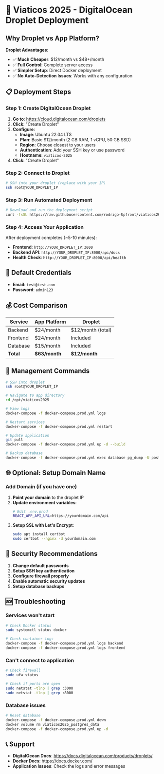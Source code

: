 # 🚀 Viaticos 2025 - DigitalOcean Droplet Deployment

## Why Droplet vs App Platform?

**Droplet Advantages:**
- ✅ **Much Cheaper**: $12/month vs $48+/month
- ✅ **Full Control**: Complete server access
- ✅ **Simpler Setup**: Direct Docker deployment
- ✅ **No Auto-Detection Issues**: Works with any configuration

## 📋 Deployment Steps

### Step 1: Create DigitalOcean Droplet

1. **Go to**: https://cloud.digitalocean.com/droplets
2. **Click**: "Create Droplet"
3. **Configure**:
   - **Image**: Ubuntu 22.04 LTS
   - **Plan**: Basic $12/month (2 GB RAM, 1 vCPU, 50 GB SSD)
   - **Region**: Choose closest to your users
   - **Authentication**: Add your SSH key or use password
   - **Hostname**: `viaticos-2025`
4. **Click**: "Create Droplet"

### Step 2: Connect to Droplet

```bash
# SSH into your droplet (replace with your IP)
ssh root@YOUR_DROPLET_IP
```

### Step 3: Run Automated Deployment

```bash
# Download and run the deployment script
curl -fsSL https://raw.githubusercontent.com/rodrigo-Upfront/viaticos2025/main/deploy-droplet.sh | bash
```

### Step 4: Access Your Application

After deployment completes (~5-10 minutes):

- **Frontend**: `http://YOUR_DROPLET_IP:3000`
- **Backend API**: `http://YOUR_DROPLET_IP:8000/api/docs`
- **Health Check**: `http://YOUR_DROPLET_IP:8000/api/health`

## 🔑 Default Credentials

- **Email**: `test@test.com`
- **Password**: `admin123`

## 💰 Cost Comparison

| Service | App Platform | Droplet |
|---------|-------------|---------|
| Backend | $24/month | $12/month (total) |
| Frontend | $24/month | Included |
| Database | $15/month | Included |
| **Total** | **$63/month** | **$12/month** |

## 🔧 Management Commands

```bash
# SSH into droplet
ssh root@YOUR_DROPLET_IP

# Navigate to app directory
cd /opt/viaticos2025

# View logs
docker-compose -f docker-compose.prod.yml logs

# Restart services
docker-compose -f docker-compose.prod.yml restart

# Update application
git pull
docker-compose -f docker-compose.prod.yml up -d --build

# Backup database
docker-compose -f docker-compose.prod.yml exec database pg_dump -U postgres viaticos > backup.sql
```

## 🌐 Optional: Setup Domain Name

### Add Domain (if you have one)

1. **Point your domain** to the droplet IP
2. **Update environment variables**:
   ```bash
   # Edit .env.prod
   REACT_APP_API_URL=https://yourdomain.com/api
   ```
3. **Setup SSL with Let's Encrypt**:
   ```bash
   sudo apt install certbot
   sudo certbot --nginx -d yourdomain.com
   ```

## 🔐 Security Recommendations

1. **Change default passwords**
2. **Setup SSH key authentication**
3. **Configure firewall properly**
4. **Enable automatic security updates**
5. **Setup database backups**

## 🆘 Troubleshooting

### Services won't start
```bash
# Check Docker status
sudo systemctl status docker

# Check container logs
docker-compose -f docker-compose.prod.yml logs backend
docker-compose -f docker-compose.prod.yml logs frontend
```

### Can't connect to application
```bash
# Check firewall
sudo ufw status

# Check if ports are open
sudo netstat -tlnp | grep :3000
sudo netstat -tlnp | grep :8000
```

### Database issues
```bash
# Reset database
docker-compose -f docker-compose.prod.yml down
docker volume rm viaticos2025_postgres_data
docker-compose -f docker-compose.prod.yml up -d
```

## 📞 Support

- **DigitalOcean Docs**: https://docs.digitalocean.com/products/droplets/
- **Docker Docs**: https://docs.docker.com/
- **Application Issues**: Check the logs and error messages
